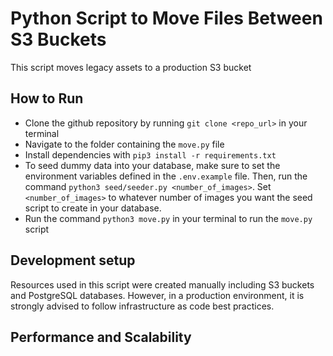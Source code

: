 # Python Script to Move Files Between S3 Buckets

This script moves legacy assets to a production S3 bucket

## How to Run

- Clone the github repository by running `git clone <repo_url>` in your terminal
- Navigate to the folder containing the `move.py` file
- Install dependencies with `pip3 install -r requirements.txt`
- To seed dummy data into your database, make sure to set the environment variables defined in the `.env.example` file. Then, run the command `python3 seed/seeder.py <number_of_images>`. Set `<number_of_images>` to whatever number of images you want the seed script to create in your database.
- Run the command `python3 move.py` in your terminal to run the `move.py` script

## Development setup

Resources used in this script were created manually including S3 buckets and PostgreSQL databases. However, in a production environment, it is strongly advised to follow infrastructure as code best practices.

## Performance and Scalability
